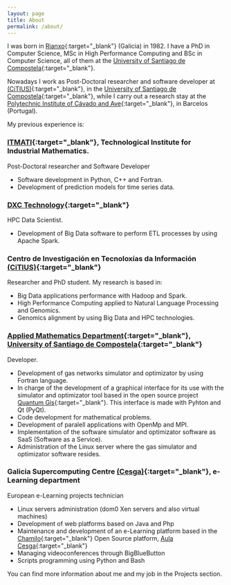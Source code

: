 ```yaml
---
layout: page
title: About
permalink: /about/
---
```


I was born in <i class="fa fa-map-marker" aria-hidden="true"></i>[Rianxo](https://goo.gl/maps/yiDcWZsRNyv){:target="_blank"} (Galicia) in 1982. I have a PhD in Computer Science, MSc in High Performance Computing and BSc in Computer Science, all of them at the [University of Santiago de Compostela](http://www.usc.es){:target="_blank"}.

Nowadays I work as Post-Doctoral researcher and software developer at [(CiTIUS)](http://citius.usc.es){:target="_blank"}, in the [University of Santiago de Compostela](http://www.usc.es){:target="_blank"}, while I carry out a research stay at the [Polytechnic Institute of Cávado and Ave](https://ipca.pt/){:target="_blank"}, in Barcelos (Portugal).

My previous experience is:
### [ITMATI](http://www.itmati.com/){:target="_blank"}, Technological Institute for Industrial Mathematics. ###
Post-Doctoral researcher and Software Developer

* Software development in Python, C++ and Fortran.
* Development of prediction models for time series data.

### [DXC Technology](http://www.dxc.technology/){:target="_blank"} ###
HPC Data Scientist.

* Development of Big Data software to perform ETL processes by using Apache Spark.

### Centro de Investigación en Tecnoloxías da Información [(CiTIUS)](http://citius.usc.es){:target="_blank"} ###
Researcher and PhD student. My research is based in:

* Big Data applications performance with Hadoop and Spark.
* High Performance Computing applied to Natural Language Processing and Genomics.
* Genomics alignment by using Big Data and HPC technologies.

### [Applied Mathematics Department](http://www.usc.es/dmafm/){:target="_blank"}, [University of Santiago de Compostela](http://www.usc.es){:target="_blank"} ###
Developer.

* Development of gas networks simulator and optimizator by using Fortran language.
* In charge of the development of a graphical interface for its use with the simulator and optimizator tool based in the open source project [Quantum Gis](http://www.qgis.org){:target="_blank"}. This interface is made with Pyhton and Qt (PyQt).
* Code development for mathematical problems.
* Development of paralell applications with OpenMp and MPI.
* Implementation of the software simulator and optimizator software as SaaS (Software as a Service).
* Administration of the Linux server where the gas simulator and optimizator software resides.

### Galicia Supercomputing Centre [(Cesga)](http://www.cesga.es){:target="_blank"}, e-Learning department ###
European e-Learning projects technician

* Linux servers administration (dom0 Xen servers and also virtual machines)
* Development of web platforms based on Java and Php
* Maintenance and development of an e-Learning platform based in the [Chamilo](https://chamilo.org/chamilo-lms/){:target="_blank"} Open Source platform, [Aula Cesga](https://aula.cesga.es){:target="_blank"}
* Managing videoconferences through BigBlueButton
* Scripts programming using Python and Bash

You can find more information about me and my job in the Projects section.
